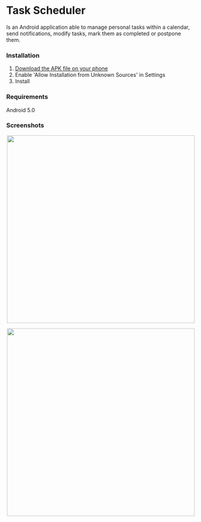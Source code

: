 # Task Scheduler
Is an Android application able to manage personal tasks within a calendar, send notifications, modify tasks, mark them as completed or postpone them.
### Installation
1. [Download the APK file on your phone](https://drive.google.com/open?id=1vTIr-iJNwXaVDMILinjTje_K51gb0a7_)
2. Enable 'Allow Installation from Unknown Sources' in Settings
3. Install
### Requirements
Android 5.0

### Screenshots
<img src="https://i.postimg.cc/MTWLTNpf/Screenshot-1569410478.png" 
    height="500" style="display: block;margin-left: auto;margin-right: auto;">
    
<img src="https://i.postimg.cc/rFSY1qRR/Screenshot-1569410467.png" 
    height="500" style="display: block;margin-left: auto;margin-right: auto;">
